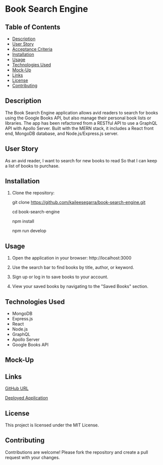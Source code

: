 # Book Search Engine

## Table of Contents

- [Description](#description)
- [User Story](#user-story)
- [Acceptance Criteria](#acceptance-criteria)
- [Installation](#installation)
- [Usage](#usage)
- [Technologies Used](#technologies-used)
- [Mock-Up](#mock-up)
- [Links](#links)
- [License](#license)
- [Contributing](#contributing)

## Description

The Book Search Engine application allows avid readers to search for books using the Google Books API, but also manage their personal book lists or libraries. The app has been refactored from a RESTful API to use a GraphQL API with Apollo Server. Built with the MERN stack, it includes a React front end, MongoDB database, and Node.js/Express.js server.

## User Story

As an avid reader,
I want to search for new books to read
So that I can keep a list of books to purchase.

## Installation

1. Clone the repository:

   git clone <https://github.com/kaileesegarra/book-search-engine.git>

   cd book-search-engine
   
   npm install

   npm run develop

## Usage

1. Open the application in your browser: http://localhost:3000

2. Use the search bar to find books by title, author, or keyword.

3. Sign up or log in to save books to your account.

4. View your saved books by navigating to the "Saved Books" section.

## Technologies Used

- MongoDB
- Express.js
- React
- Node.js
- GraphQL
- Apollo Server
- Google Books API

## Mock-Up


## Links 

[GitHub URL](URL)

[Deployed Application](URL)

## License
This project is licensed under the MIT License.

## Contributing
Contributions are welcome! Please fork the repository and create a pull request with your changes.

